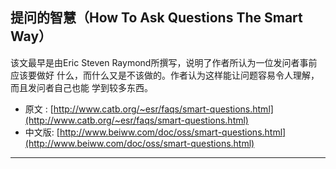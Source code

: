 <!-- 
.. title: Bookmark
.. slug: bookmark
.. date: 2014/06/11 15:22:25
.. tags: 
.. link: 
.. description: 
.. type: text
-->


## 提问的智慧（How To Ask Questions The Smart Way）

该文最早是由Eric Steven Raymond所撰写，说明了作者所认为一位发问者事前应该要做好
什么，而什么又是不该做的。作者认为这样能让问题容易令人理解，而且发问者自己也能
学到较多东西。

* 原文  : [http://www.catb.org/~esr/faqs/smart-questions.html](http://www.catb.org/~esr/faqs/smart-questions.html)
* 中文版: [http://www.beiww.com/doc/oss/smart-questions.html](http://www.beiww.com/doc/oss/smart-questions.html)

---



